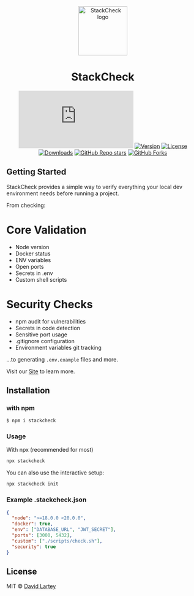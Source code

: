 <div align="center">
  <a href="https://stackcheck-seven.vercel.app">
    <picture>
      <source media="(prefers-color-scheme: dark)" srcset="https://github.com/davelart/stackcheck/blob/main/www/public/logo.png">
      <img alt="StackCheck logo" src="https://github.com/davelart/stackcheck/blob/main/www/public/logo.png" height="128">
    </picture>
  </a>
  <h1>StackCheck</h1>

[![Bundle Size](https://img.badgesize.io/https://unpkg.com/stackcheck/dist/bin/stackcheck.js?compression=gzip&style=for-the-badge&labelColor=0000FF)](https://npmjs.com/package/stackcheck)
[![Version](https://img.shields.io/npm/v/stackcheck?logo=npm&style=for-the-badge&labelColor=000000)](https://npmjs.com/package/stackcheck)
[![License](https://img.shields.io/npm/l/stackcheck?logo=npm&style=for-the-badge&labelColor=000000)](https://npmjs.com/package/stackcheck/LICENSE.md)
[![Downloads](https://img.shields.io/npm/dm/stackcheck?logo=npm&style=for-the-badge&labelColor=000000)](https://npmjs.com/package/stackcheck)
[![GitHub Repo stars](https://img.shields.io/github/stars/davelart/stackcheck?style=for-the-badge&logo=github&labelColor=000000)](https://github.com/davelart/stackcheck)
[![GitHub Forks](https://img.shields.io/github/forks/davelart/stackcheck?style=for-the-badge&logo=github&labelColor=000000)](https://github.com/davelart/stackcheck)

</div>

## Getting Started

StackCheck provides a simple way to verify everything your local dev environment needs before running a project.

From checking:

# Core Validation
- Node version
- Docker status
- ENV variables
- Open ports
- Secrets in .env
- Custom shell scripts

# Security Checks
- npm audit for vulnerabilities
- Secrets in code detection
- Sensitive port usage
- .gitignore configuration
- Environment variables git tracking

...to generating `.env.example` files and more.

Visit our [Site](https://stackcheck-seven.vercel.app) to learn more.

## Installation

### with npm
```sh filename="shell" copy
$ npm i stackcheck
```

### Usage
With npx (recommended for most)

```sh filename="shell" copy
npx stackcheck
```

You can also use the interactive setup:

```sh filename="shell" copy
npx stackcheck init
```

### Example .stackcheck.json

```json
{
  "node": ">=18.0.0 <20.0.0",
  "docker": true,
  "env": ["DATABASE_URL", "JWT_SECRET"],
  "ports": [3000, 5432],
  "custom": ["./scripts/check.sh"],
  "security": true  
}
```

## License

MIT © [David Lartey](https://github.com/davelart)